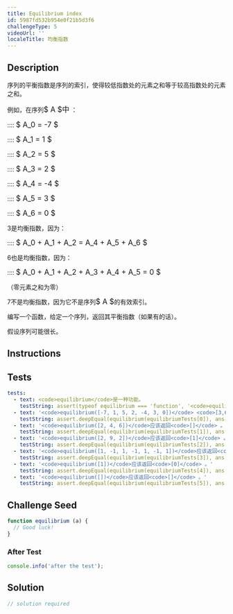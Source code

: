 ```yaml
---
title: Equilibrium index
id: 5987fd532b954e0f21b5d3f6
challengeType: 5
videoUrl: ''
localeTitle: 均衡指数
---
```


## Description
<section id="description"><p>序列的平衡指数是序列的索引，使得较低指数处的元素之和等于较高指数处的元素之和。 </p><p>例如，在序列<big>$ A $中</big> ： </p><p> :::: <big>$ A_0 = -7 $</big> </p><p> :::: <big>$ A_1 = 1 $</big> </p><p> :::: <big>$ A_2 = 5 $</big> </p><p> :::: <big>$ A_3 = 2 $</big> </p><p> :::: <big>$ A_4 = -4 $</big> </p><p> :::: <big>$ A_5 = 3 $</big> </p><p> :::: <big>$ A_6 = 0 $</big> </p><p> 3是均衡指数，因为： </p><p> :::: <big>$ A_0 + A_1 + A_2 = A_4 + A_5 + A_6 $</big> </p><p> 6也是均衡指数，因为： </p><p> :::: <big>$ A_0 + A_1 + A_2 + A_3 + A_4 + A_5 = 0 $</big> </p><p> （零元素之和为零） </p><p> 7不是均衡指数，因为它不是序列<big>$ A $</big>的有效索引。 </p><p>编写一个函数，给定一个序列，返回其平衡指数（如果有的话）。 </p><p>假设序列可能很长。 </p></section>

## Instructions
<section id="instructions">
</section>

## Tests
<section id='tests'>

```yml
tests:
  - text: <code>equilibrium</code>是一种功能。
    testString: assert(typeof equilibrium === 'function', '<code>equilibrium</code> is a function.');
  - text: '<code>equilibrium([-7, 1, 5, 2, -4, 3, 0])</code> <code>[3,6]</code> <code>equilibrium([-7, 1, 5, 2, -4, 3, 0])</code>应该返回<code>[3,6]</code> 。'
    testString: assert.deepEqual(equilibrium(equilibriumTests[0]), ans[0], '<code>equilibrium([-7, 1, 5, 2, -4, 3, 0])</code> should return <code>[3,6]</code>.');
  - text: '<code>equilibrium([2, 4, 6])</code>应该返回<code>[]</code> 。'
    testString: assert.deepEqual(equilibrium(equilibriumTests[1]), ans[1], '<code>equilibrium([2, 4, 6])</code> should return <code>[]</code>.');
  - text: '<code>equilibrium([2, 9, 2])</code>应该返回<code>[1]</code> 。'
    testString: assert.deepEqual(equilibrium(equilibriumTests[2]), ans[2], '<code>equilibrium([2, 9, 2])</code> should return <code>[1]</code>.');
  - text: '<code>equilibrium([1, -1, 1, -1, 1, -1, 1])</code>应该返回<code>[0,1,2,3,4,5,6]</code> 。'
    testString: assert.deepEqual(equilibrium(equilibriumTests[3]), ans[3], '<code>equilibrium([1, -1, 1, -1, 1, -1, 1])</code> should return <code>[0,1,2,3,4,5,6]</code>.');
  - text: '<code>equilibrium([1])</code>应该返回<code>[0]</code> 。'
    testString: assert.deepEqual(equilibrium(equilibriumTests[4]), ans[4], '<code>equilibrium([1])</code> should return <code>[0]</code>.');
  - text: '<code>equilibrium([])</code>应该返回<code>[]</code> 。'
    testString: assert.deepEqual(equilibrium(equilibriumTests[5]), ans[5], '<code>equilibrium([])</code> should return <code>[]</code>.');

```

</section>

## Challenge Seed
<section id='challengeSeed'>

<div id='js-seed'>

```js
function equilibrium (a) {
  // Good luck!
}

```

</div>


### After Test
<div id='js-teardown'>

```js
console.info('after the test');
```

</div>

</section>

## Solution
<section id='solution'>

```js
// solution required
```
</section>
